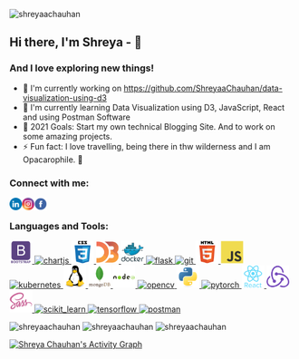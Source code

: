 <p align="left"> <img src="https://komarev.com/ghpvc/?username=shreyaachauhan&label=Profile%20views&color=0e75b6&style=flat" alt="shreyaachauhan" /> </p>

## Hi there, I'm Shreya - 👋
### And I love exploring new things!
-  🔭 I'm currently working on https://github.com/ShreyaaChauhan/data-visualization-using-d3
-  🌱 I'm currently learning Data Visualization using D3, JavaScript, React and using Postman Software
-  🥅 2021 Goals: Start my own technical Blogging Site. And to work on some amazing projects. 
-  ⚡ Fun fact: I love travelling, being there in thw wilderness and I am Opacarophile. 🌇 

### Connect with me:
[<img align="left" alt="shreyaachauhan | LinkedIn" width="22px" src="Images/linkedin_logo_icon.svg" />](https://www.linkedin.com/in/shreya-chauhan-256092102/)
[<img align="left" alt="shreyaachauhan | Instagram" width="22px" src="Images/Instagram.png" />](https://www.instagram.com/___shreyachauhan___/)
[<img align="left" alt="shreyaachauhan | Instagram" width="22px" src="Images/facebook_icon-icons.svg" />](https://www.facebook.com/shreyachauhan13/)

<br />

### Languages and Tools:

<p align="left"> <a href="https://getbootstrap.com" target="_blank"> <img src="https://raw.githubusercontent.com/devicons/devicon/master/icons/bootstrap/bootstrap-plain-wordmark.svg" alt="bootstrap" width="40" height="40"/> </a> <a href="https://www.chartjs.org" target="_blank"> <img src="https://www.chartjs.org/media/logo-title.svg" alt="chartjs" width="40" height="40"/> </a> <a href="https://www.w3schools.com/css/" target="_blank"> <img src="https://raw.githubusercontent.com/devicons/devicon/master/icons/css3/css3-original-wordmark.svg" alt="css3" width="40" height="40"/> </a> <a href="https://d3js.org/" target="_blank"> <img src="https://raw.githubusercontent.com/devicons/devicon/master/icons/d3js/d3js-original.svg" alt="d3js" width="40" height="40"/> </a> <a href="https://www.docker.com/" target="_blank"> <img src="https://raw.githubusercontent.com/devicons/devicon/master/icons/docker/docker-original-wordmark.svg" alt="docker" width="40" height="40"/> </a> <a href="https://flask.palletsprojects.com/" target="_blank"> <img src="https://www.vectorlogo.zone/logos/pocoo_flask/pocoo_flask-icon.svg" alt="flask" width="40" height="40"/> </a> <a href="https://git-scm.com/" target="_blank"> <img src="https://www.vectorlogo.zone/logos/git-scm/git-scm-icon.svg" alt="git" width="40" height="40"/> </a> <a href="https://www.w3.org/html/" target="_blank"> <img src="https://raw.githubusercontent.com/devicons/devicon/master/icons/html5/html5-original-wordmark.svg" alt="html5" width="40" height="40"/> </a> <a href="https://developer.mozilla.org/en-US/docs/Web/JavaScript" target="_blank"> <img src="https://raw.githubusercontent.com/devicons/devicon/master/icons/javascript/javascript-original.svg" alt="javascript" width="40" height="40"/> </a> <a href="https://kubernetes.io" target="_blank"> <img src="https://www.vectorlogo.zone/logos/kubernetes/kubernetes-icon.svg" alt="kubernetes" width="40" height="40"/> </a> <a href="https://www.linux.org/" target="_blank"> <img src="https://raw.githubusercontent.com/devicons/devicon/master/icons/linux/linux-original.svg" alt="linux" width="40" height="40"/> </a> <a href="https://www.mongodb.com/" target="_blank"> <img src="https://raw.githubusercontent.com/devicons/devicon/master/icons/mongodb/mongodb-original-wordmark.svg" alt="mongodb" width="40" height="40"/> </a> <a href="https://nodejs.org" target="_blank"> <img src="https://raw.githubusercontent.com/devicons/devicon/master/icons/nodejs/nodejs-original-wordmark.svg" alt="nodejs" width="40" height="40"/> </a> <a href="https://opencv.org/" target="_blank"> <img src="https://www.vectorlogo.zone/logos/opencv/opencv-icon.svg" alt="opencv" width="40" height="40"/> </a> <a href="https://www.python.org" target="_blank"> <img src="https://raw.githubusercontent.com/devicons/devicon/master/icons/python/python-original.svg" alt="python" width="40" height="40"/> </a> <a href="https://pytorch.org/" target="_blank"> <img src="https://www.vectorlogo.zone/logos/pytorch/pytorch-icon.svg" alt="pytorch" width="40" height="40"/> </a> <a href="https://reactjs.org/" target="_blank"> <img src="https://raw.githubusercontent.com/devicons/devicon/master/icons/react/react-original-wordmark.svg" alt="react" width="40" height="40"/> </a> <a href="https://redux.js.org" target="_blank"> <img src="https://raw.githubusercontent.com/devicons/devicon/master/icons/redux/redux-original.svg" alt="redux" width="40" height="40"/> </a> <a href="https://sass-lang.com" target="_blank"> <img src="https://raw.githubusercontent.com/devicons/devicon/master/icons/sass/sass-original.svg" alt="sass" width="40" height="40"/> </a> <a href="https://scikit-learn.org/" target="_blank"> <img src="https://upload.wikimedia.org/wikipedia/commons/0/05/Scikit_learn_logo_small.svg" alt="scikit_learn" width="40" height="40"/> </a> <a href="https://www.tensorflow.org" target="_blank"> <img src="https://www.vectorlogo.zone/logos/tensorflow/tensorflow-icon.svg" alt="tensorflow" width="40" height="40"/> </a><a href="https://postman.com" target="_blank"> <img src="https://www.vectorlogo.zone/logos/getpostman/getpostman-icon.svg" alt="postman" width="40" height="40"/> </a> </p>


<p float="left">
  <img src="https://github-readme-stats.vercel.app/api/top-langs?username=shreyaachauhan&show_icons=true&locale=en&layout=compact" alt="shreyaachauhan" width="275" />
  <img src="https://github-readme-stats.vercel.app/api?username=shreyaachauhan&show_icons=true&locale=en"  alt="shreyaachauhan" width="275"/> 
  <img src="https://github-readme-streak-stats.herokuapp.com/?user=shreyaachauhan&" alt="shreyaachauhan" width="275"/>
</p>

<a href="https://github.com/ShreyaaChauhan/github-readme-activity-graph"><img alt="Shreya Chauhan's Activity Graph" src="https://activity-graph.herokuapp.com/graph?username=ShreyaaChauhan&bg_color=FFFFFF&color=000000&line=BA55D3&point=800080&hide_border=true" /></a>
